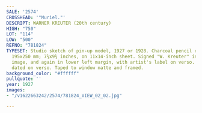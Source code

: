 ```yaml
---
SALE: '2574'
CROSSHEAD: '"Muriel."'
DESCRIPT: WARNER KREUTER (20th century)
HIGH: "750"
LOT: "114"
LOW: "500"
REFNO: "781824"
TYPESET: Studio sketch of pin-up model, 1927 or 1928. Charcoal pencil on stiff paper.
  195x250 mm; 7¾x9¾ inches, on 11x14-inch sheet. Signed "W. Kreuter" in lower right
  image, and again in lower left margin, with artist's label on verso. Titled and
  dated on verso. Taped to window matte and framed.
background_color: "#ffffff"
pullquote: ''
year: 1927
images:
- "/v1622663242/2574/781824_VIEW_02_02.jpg"

---
```

